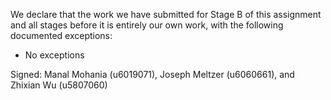 We declare that the work we have submitted for Stage B of this assignment and all stages before it is entirely our own work, with the following documented exceptions:

* No exceptions

Signed: Manal Mohania (u6019071), Joseph Meltzer (u6060661), and Zhixian Wu (u5807060)
